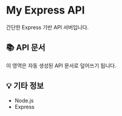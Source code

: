 # My Express API

간단한 Express 기반 API 서버입니다.

## 📚 API 문서

<!-- API-DOCS:START -->

이 영역은 자동 생성된 API 문서로 덮어쓰기 됩니다.

<!-- API-DOCS:END -->

## 💡 기타 정보

- Node.js
- Express

